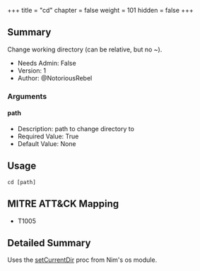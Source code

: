 +++
title = "cd"
chapter = false
weight = 101
hidden = false
+++

## Summary
Change working directory (can be relative, but no ~).

- Needs Admin: False  
- Version: 1  
- Author: @NotoriousRebel  

### Arguments

#### path

- Description: path to change directory to  
- Required Value: True  
- Default Value: None  

## Usage

```
cd [path]
```

## MITRE ATT&CK Mapping

- T1005  
## Detailed Summary

Uses the [setCurrentDir](https://nim-lang.org/docs/os.html#setCurrentDir%2Cstring) proc from Nim's os module. 

